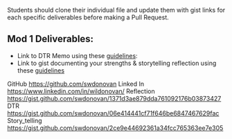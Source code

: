 Students should clone their individual file and update them with gist links for each specific deliverables before making a Pull Request. 

## Mod 1 Deliverables:
* Link to DTR Memo using these [guidelines](https://github.com/turingschool/career-development-curriculum/blob/master/module_one/dtr_guidelines_memo.md):
* Link to gist documenting your strengths & storytelling reflection using these [guidelines](https://github.com/turingschool/career-development-curriculum/blob/master/module_one/strengths_storytelling_reflection.md)




GitHub
https://github.com/swdonovan
Linked In
https://www.linkedin.com/in/wildonovan/
Reflection
https://gist.github.com/swdonovan/1371d3ae879dda761092176b03873427
DTR
https://gist.github.com/swdonovan/06e414441cf71f646be6847467629fac
Story_telling
https://gist.github.com/swdonovan/2ce9e44692361a34fcc765363ee7e305
